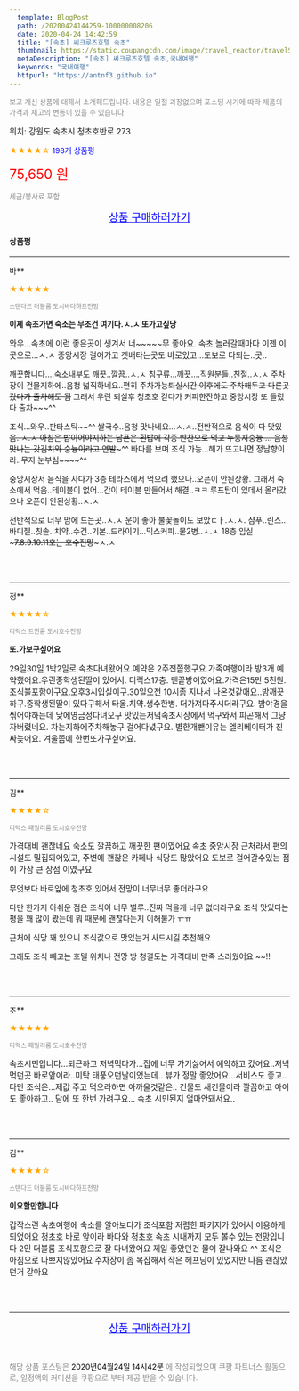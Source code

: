 ```yaml
---
  template: BlogPost
  path: /20200424144259-100000008206
  date: 2020-04-24 14:42:59
  title: "[속초] 씨크루즈호텔 속초"
  thumbnail: https://static.coupangcdn.com/image/travel_reactor/travelSeller/hotel/A00171626/1414ad61-aac2-41c7-9108-cf14f1958283.png
  metaDescription: "[속초] 씨크루즈호텔 속초,국내여행"
  keywords: "국내여행"
  httpurl: "https://antnf3.github.io"
---
```

  
<span style="color: #888;font-size:0.8rem">보고 계신 상품에 대해서 소개해드립니다.
내용은 일절 과장없으며 포스팅 시기에 따라 제품의 가격과 재고의 변동이 있을 수 있습니다.</span>
  
<span style="font-size: 0.9rem;">위치: 강원도 속초시 청초호반로 273 </span>
  
<span style="color: orange;">★★★★☆</span> <span style="color: blue;font-size: 0.85rem;">198개 상품평</span>
  
<span style="color: red;font-size: 1.5rem;">75,650 원</span>
  
<span style="color: #888;font-size:0.8rem">세금/봉사료 포함</span>





<p align="center"><a href="http://me2.do/GJ3c6hAJ" style="font-size: 1.2rem; color: blue;">상품 구매하러가기</a></p>

#### 상품평
  
---
  
박**
    
<span style="color: orange;">★★★★★</span>
    
<span style="color: #888;font-size:0.7rem">스탠다드 더블룸 도시바다하프전망</span>
    
<span style="font-size:0.85rem">**이제 속초가면 숙소는 무조건 여기다.ㅅ.ㅅ 또가고싶당**</span>
    
<span style="font-size: 0.9rem;">와우...속초에 이런 좋은곳이 생겨서 너~~~~~무 좋아요.
속초 놀러갈때마다 이젠 이곳으로...ㅅ.ㅅ
중앙시장 걸어가고 겟배타는곳도 바로있고...도보로 다되는..곳..

깨끗합니다....숙소내부도 깨끗..깔끔..ㅅ.ㅅ
침구류...깨끗....직원분들..친절..ㅅ.ㅅ
주차장이 건물지하에..음청 넓직하네요..편히 주차가능~~퇴실시간 이후에도 주차해두고 다른곳갔다가 출차해도 됨~~ 그래서 우린 퇴실후 청초호 걷다가 커피한잔하고 중앙시장 또 들렀다 출차~~~^^

조식...와우..판타스틱~~~~^^
쌀국수..음청 맛나네요...ㅅ.ㅅ..전반적으로 음식이 다 맛있음..ㅅ.ㅅ
아침은 밥이어야지하는 남푠은 흰밥에 각종 반찬으로 먹고 누룽지숭늉 ... 음청 맛나는 갓김치와 숭늉이라고 연발~~~^^
바다를 보며 조식 가능...해가 뜨고나면 정남향이라..무지 눈부심~~~~^^

중앙시장서 음식을 사다가 3층 테라스에서 먹으려 했으나..오픈이 안된상황.
그래서 숙소에서 먹음..테이블이 없어...간이 테이블 만들어서 해결..ㅋㅋ
루프탑이 있데서 올라갔으나 오픈이 안된상황..ㅅ.ㅅ

전반적으로 너무 맘에 드는곳..ㅅ.ㅅ
운이 좋아 불꽃놀이도 보았ㄷㅏ.ㅅ.ㅅ.
샴푸..린스..바디젤..칫솔..치약..수건..기본..드라이기...믹스커피..물2병..ㅅ.ㅅ
18층 입실~~~7.8.9.10.11호는 호수전망~~~ㅅ.ㅅ</span>
    
<br>
<br>

---
  
정**
    
<span style="color: orange;">★★★★☆</span>
    
<span style="color: #888;font-size:0.7rem">디럭스 트윈룸 도시호수전망</span>
    
<span style="font-size:0.85rem">**또.가보구싶어요**</span>
    
<span style="font-size: 0.9rem;">29일30일 1박2일로 속초다녀왔어요.예약은 2주전쯤했구요.가족여행이라 방3개 예약했어요.우린중학생된딸이 있어서. 디럭스17층. 맨끝방이였어요.가격은15만 5천원. 조식불포함이구요.오후3시입실이구.30일오전 10시좀 지나서    나온것같애요..방깨끗하구.중학생된딸이 있다구해서 타올.치약.생수한병. 더가져다주시더라구요. 밤야경을 찎어야하는데  낮에영금정다녀오구  맛있는저녘속초시장에서 먹구와서 피곤해서 그냥자버렸네요. 차는지하에주차해놓구 걸어다녔구요. 별한개뺀이유는 엘리베이터가 진짜늦어요.  겨울쯤에 한번또가구싶어요.</span>
    
<br>
<br>

---
  
김**
    
<span style="color: orange;">★★★★☆</span>
    
<span style="color: #888;font-size:0.7rem">디럭스 패밀리룸 도시호수전망</span>
    

    
<span style="font-size: 0.9rem;">가격대비 괜찮네요
숙소도 깔끔하고 깨끗한 편이였어요
속초 중앙시장 근처라서
편의시설도 밀집되어있고, 
주변에 괜찮은 카페나 식당도 많았어요
도보로 걸어갈수있는 점이 가장 큰 장점 이였구요


무엇보다 바로앞에 청초호 있어서 
전망이 너무너무 좋더라구요

다만 한가지 아쉬운 점은
조식이 너무 별루..진짜 먹을게 너무 없더라구요
조식 맛있다는 평을 꽤 많이 봤는데
뭐 때문에 괜찮다는지 이해불가 ㅠㅠ

근처에 식당 꽤 있으니
조식값으로 맛있는거 사드시길 추천해요

그래도 조식 빼고는
호텔 위치나 전망 방 청결도는 가격대비
만족 스러웠어요 ~~!!</span>
    
<br>
<br>

---
  
조**
    
<span style="color: orange;">★★★★★</span>
    
<span style="color: #888;font-size:0.7rem">디럭스 패밀리룸 도시호수전망</span>
    

    
<span style="font-size: 0.9rem;">속초시민입니다...퇴근하고 저녁먹다가...집에 너무 가기싫어서 예약하고 갔어요..저녁먹던곳 바로앞이라..미탁 태풍오던날이었는데..
뷰가 정말 좋았어요...서비스도 좋고..
다만 조식은...제값 주고 먹으라하면 아까울것같은..
건물도 새건물이라 깔끔하고 아이도 좋아하고..
담에 또 한번 가려구요...
속초 시민된지 얼마안돼서요..</span>
    
<br>
<br>

---
  
김**
    
<span style="color: orange;">★★★★☆</span>
    
<span style="color: #888;font-size:0.7rem">스탠다드 더블룸 도시바다하프전망</span>
    
<span style="font-size:0.85rem">**이요할만합니다**</span>
    
<span style="font-size: 0.9rem;">갑작스런 속초여행에 숙소를 알아보다가 조식포함 저렴한 패키지가 있어서 이용하게되었어요 청초호 바로 앞이라 바다와 청초호 속초 시내까지 모두 볼수 있는 전망입니다
2인 더블룸 조식포함으로 잘 다녀왔어요
제일 좋았던건 물이 잘나와요 ^^
조식은 아침으로 나쁘지않았어요 
주차장이 좀 복잡해서 작은 헤프닝이 있었지만 나름 괜찮았던거 같아요</span>
    
<br>
<br>


  
---
  
<p align="center"><a href="http://me2.do/GJ3c6hAJ" style="font-size: 1.2rem; color: blue;">상품 구매하러가기</a></p>
  
<br>
  
<span style="font-size: 0.85rem; color: #888;">해당 상품 포스팅은 <span style="color: #000;"> 2020년04월24일 14시42분 </span> 에 작성되었으며 쿠팡 파트너스 활동으로, 일정액의 커미션을 쿠팡으로 부터 제공 받을 수 있습니다.</span>